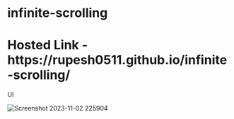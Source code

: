 # infinite-scrolling

<h1> Hosted Link - https://rupesh0511.github.io/infinite-scrolling/</h1>

UI

![Screenshot 2023-11-02 225904](https://github.com/rupesh0511/infinite-scrolling/assets/69234169/abf64300-f308-41c6-8946-e87b8a10a521)

